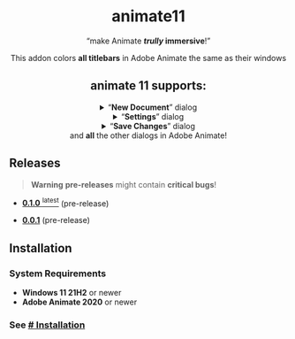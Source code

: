 <div align="center">

# animate11

<q>make Animate ***trully* immersive**!</q>

This addon colors **all titlebars** in Adobe Animate the same as their windows
</div>

<div align="center">
    <h2>animate 11 supports:</h2>
    <details>
        <summary><q><b>New Document</b></q> dialog</summary>
        <br>
        <blockquote><b>Note</b>: this dialog <b>explicitly</b> has only <b>2 variants</b></blockquote>
        <table>
            <tr>
                <th>Dark & Darkest</th>
                <th>Light & Lightest</th>
            </tr>
            <tr>
                <td><img src="./images/new_document_dark.png" alt="Dark Theme" /></td>
                <td><img src="./images/new_document_light.png" alt="Light Theme" /></td>
            </tr>
        </table>
    </details>
    <details>
        <summary><q><b>Settings</b></q> dialog</summary>
        <br>
        <table>
            <tr>
                <th>Dark</th>
                <th>Darkest</th>
            </tr>
            <tr>
                <td><img src="./images/settings_dark.png" alt="Dark Theme" /></td>
                <td><img src="./images/settings_darkest.png" alt="Light Theme" /></td>
            </tr>
            <tr>
                <th>Light</th>
                <th>Lightest</th>
            </tr>
            <tr>
                <td><img src="./images/settings_light.png" alt="Dark Theme" /></td>
                <td><img src="./images/settings_lightest.png" alt="Light Theme" /></td>
            </tr>
        </table>
    </details>
    <details>
        <summary><q><b>Save Changes</b></q> dialog</summary>
        <br>
        <table>
            <tr>
                <th>Darkest</th>
                <th>Dark</th>
                <th>Light</th>
                <th>Lightest</th>
            </tr>
            <tr>
                <td><img src="./images/save_changes_darkest.png" alt="Dark Theme" /></td>
                <td><img src="./images/save_changes_dark.png" alt="Dark Theme" /></td>
                <td><img src="./images/save_changes_light.png" alt="Light Theme" /></td>
                <td><img src="./images/save_changes_lightest.png" alt="Light Theme" /></td>
            </tr>
        </table>
    </details>
    <span>and <b>all</b> the other dialogs in Adobe Animate!</span>
</div>

## Releases
> **Warning** **pre-releases** might contain **critical bugs**!
- [**0.1.0** <sup>latest</sup>](https://github.com/DeMineArchiver/animate-test-addons/releases/tag/animate11-v0.1.0 "animate11-v0.1.0") (pre-release)

- [**0.0.1**](https://github.com/DeMineArchiver/animate-test-addons/releases/tag/animate11-v0.0.1 "animate11-v0.0.1") (pre-release)

## Installation
### System Requirements
- **Windows 11 21H2** or newer
- **Adobe Animate 2020** or newer

### See [**# Installation**](https://github.com/DeMineArchiver/animate-test-addons#Installation "github.com/DeMineArchiver/animate-test-addons")